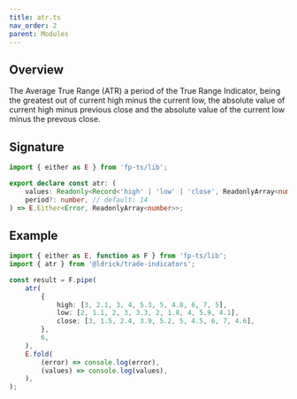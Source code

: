 ```yaml
---
title: atr.ts
nav_order: 2
parent: Modules
---
```


## Overview

The Average True Range (ATR) a period of the True Range Indicator, being the greatest out of current high minus the current low, the absolute value of current high minus previous close and the absolute value of the current low minus the prevous close.

## Signature

```typescript
import { either as E } from 'fp-ts/lib';

export declare const atr: (
	values: Readonly<Record<'high' | 'low' | 'close', ReadonlyArray<number>>>,
	period?: number, // default: 14
) => E.Either<Error, ReadonlyArray<number>>;
```

## Example

```typescript
import { either as E, function as F } from 'fp-ts/lib';
import { atr } from '@ldrick/trade-indicators';

const result = F.pipe(
	atr(
		{
			high: [3, 2.1, 3, 4, 5.3, 5, 4.8, 6, 7, 5],
			low: [2, 1.1, 2, 3, 3.3, 2, 1.8, 4, 5.9, 4.1],
			close: [3, 1.5, 2.4, 3.9, 5.2, 5, 4.5, 6, 7, 4.6],
		},
		6,
	),
	E.fold(
		(error) => console.log(error),
		(values) => console.log(values),
	),
);
```
